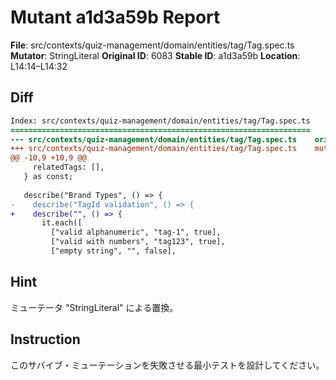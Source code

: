 # Mutant a1d3a59b Report

**File**: src/contexts/quiz-management/domain/entities/tag/Tag.spec.ts
**Mutator**: StringLiteral
**Original ID**: 6083
**Stable ID**: a1d3a59b
**Location**: L14:14–L14:32

## Diff

```diff
Index: src/contexts/quiz-management/domain/entities/tag/Tag.spec.ts
===================================================================
--- src/contexts/quiz-management/domain/entities/tag/Tag.spec.ts	original
+++ src/contexts/quiz-management/domain/entities/tag/Tag.spec.ts	mutated #6083
@@ -10,9 +10,9 @@
     relatedTags: [],
   } as const;
 
   describe("Brand Types", () => {
-    describe("TagId validation", () => {
+    describe("", () => {
       it.each([
         ["valid alphanumeric", "tag-1", true],
         ["valid with numbers", "tag123", true],
         ["empty string", "", false],
```

## Hint

ミューテータ "StringLiteral" による置換。

## Instruction

このサバイブ・ミューテーションを失敗させる最小テストを設計してください。
